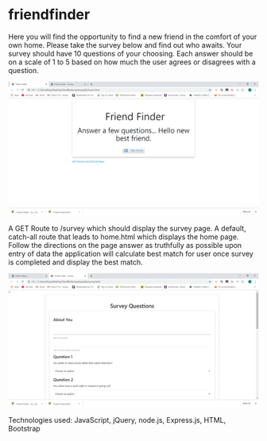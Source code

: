 # friendfinder

Here you will find the opportunity to find a new friend in the comfort of your own home. Please take the survey below and find out who awaits. Your survey should have 10 questions of your choosing. Each answer should be on a scale of 1 to 5 based on how much the user agrees or disagrees with a question.

![Test Image 1](https://github.com/lilliejack05/friendfinder/blob/master/assets/public/images/Friend%20Finder.GIF)







A GET Route to /survey which should display the survey page.
A default, catch-all route that leads to home.html which displays the home page.
Follow the directions on the page answer as truthfully as possible upon entry of data the application will calculate best match for user once survey is completed and display the best match.

![Test Image 2](https://github.com/lilliejack05/friendfinder/blob/master/assets/public/images/Survey%20Deployed.GIF)









Technologies used: JavaScript, jQuery, node.js, Express.js, HTML, Bootstrap
